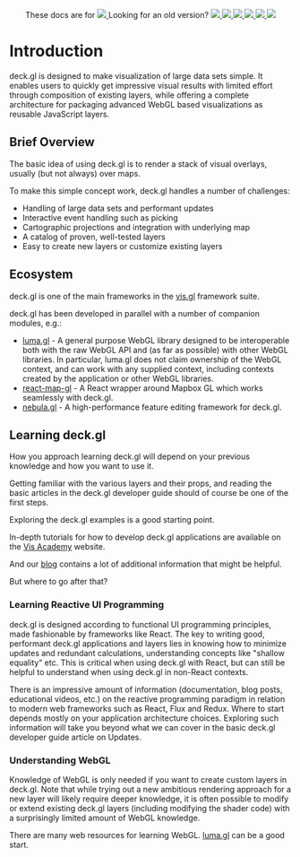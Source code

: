 <p align="center">
  These docs are for
  <a href="https://github.com/uber/deck.gl/blob/6.3-release/docs/README.md">
    <img src="https://img.shields.io/badge/deck.gl-v6.3-brightgreen.svg?style=flat-square" />
  </a>
  Looking for an old version?
  <a href="https://github.com/uber/deck.gl/blob/6.2-release/docs/README.md">
    <img src="https://img.shields.io/badge/deck.gl-v6.2-green.svg?style=flat-square" />
  </a>
  <a href="https://github.com/uber/deck.gl/blob/6.1-release/docs/README.md">
    <img src="https://img.shields.io/badge/deck.gl-v6.1-green.svg?style=flat-square" />
  </a>
  <a href="https://github.com/uber/deck.gl/blob/6.0-release/docs/README.md">
    <img src="https://img.shields.io/badge/deck.gl-v6.0-green.svg?style=flat-square" />
  </a>
  <a href="https://github.com/uber/deck.gl/blob/5.0-release/docs/README.md">
    <img src="https://img.shields.io/badge/v-5.0-green.svg?style=flat-square" />
  </a>
  <a href="https://github.com/uber/deck.gl/blob/4.0-release/docs/README.md">
    <img src="https://img.shields.io/badge/v-4.0-green.svg?style=flat-square" />
  </a>
  <a href="https://github.com/uber/deck.gl/tree/3.0-release/docs/README.md">
    <img src="https://img.shields.io/badge/v-3.0-green.svg?style=flat-square" />
  </a>
</p>

# Introduction

deck.gl is designed to make visualization of large data sets simple. It enables users to quickly get impressive visual results with limited effort through composition of existing layers, while offering a complete architecture for packaging advanced WebGL based visualizations as reusable JavaScript layers.

## Brief Overview

The basic idea of using deck.gl is to render a stack of visual overlays, usually (but not always) over maps.

To make this simple concept work, deck.gl handles a number of challenges:

* Handling of large data sets and performant updates
* Interactive event handling such as picking
* Cartographic projections and integration with underlying map
* A catalog of proven, well-tested layers
* Easy to create new layers or customize existing layers

## Ecosystem

deck.gl is one of the main frameworks in the [vis.gl](http://vis.gl) framework suite.

deck.gl has been developed in parallel with a number of companion modules, e.g.:

* [luma.gl](https://uber.github.io/luma.gl/#/) - A general purpose WebGL library designed to be interoperable both with the raw WebGL API and (as far as possible) with other WebGL libraries. In particular, luma.gl does not claim ownership of the WebGL context, and can work with any supplied context, including contexts created by the application or other WebGL libraries.
* [react-map-gl](https://uber.github.io/react-map-gl/#/) - A React wrapper around Mapbox GL which works seamlessly with deck.gl.
* [nebula.gl](https://uber.github.io/nebula.gl/#/) - A high-performance feature editing framework for deck.gl.


## Learning deck.gl

How you approach learning deck.gl will depend on your previous knowledge and how you want to use it.

Getting familiar with the various layers and their props, and reading the basic articles in the deck.gl developer guide should of course be one of the first steps.

Exploring the deck.gl examples is a good starting point.

In-depth tutorials for how to develop deck.gl applications are available on the [Vis Academy](http://vis.academy/#/) website.

And our [blog](https://medium.com/vis-gl) contains a lot of additional information that might be helpful.

But where to go after that?


### Learning Reactive UI Programming

deck.gl is designed according to functional UI programming principles, made fashionable by frameworks like React. The key to writing good, performant deck.gl applications and layers lies in knowing how to minimize updates and redundant calculations, understanding concepts like "shallow equality" etc. This is critical when using deck.gl with React, but can still be helpful to understand when using deck.gl in non-React contexts.

There is an impressive amount of information (documentation, blog posts, educational videos, etc.) on the reactive programming paradigm in relation to modern web frameworks such as React, Flux and Redux. Where to start depends mostly on your application architecture choices. Exploring such information will take you beyond what we can cover in the basic deck.gl developer guide article on Updates.


### Understanding WebGL

Knowledge of WebGL is only needed if you want to create custom layers in deck.gl. Note that while trying out a new ambitious rendering approach for a new layer will likely require deeper knowledge, it is often possible to modify or extend existing deck.gl layers (including modifying the shader code) with a surprisingly limited amount of WebGL knowledge.

There are many web resources for learning WebGL. [luma.gl](https://uber.github.io/luma.gl/#/) can be a good start.
